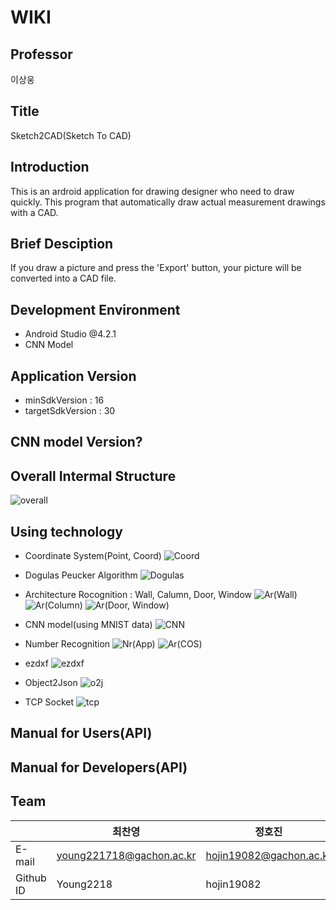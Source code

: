 # WIKI

## Professor
이상웅

## Title
Sketch2CAD(Sketch To CAD)

## Introduction
This is an ardroid application for drawing designer who need to draw quickly.
This program that automatically draw actual measurement drawings with a CAD.

## Brief Desciption
If you draw a picture and press the 'Export' button, your picture will be converted into a CAD file.

## Development Environment
 - Android Studio @4.2.1
 - CNN Model

## Application Version
 - minSdkVersion : 16
 - targetSdkVersion : 30

## CNN model Version?

## Overall Intermal Structure
<img src= "https://user-images.githubusercontent.com/60349584/168165384-b5ded98c-10dd-4f99-950c-2a3c0d3d6a7d.png" title="overall" alt="overall"></img>


## Using technology

- Coordinate System(Point, Coord)
![Coord](https://user-images.githubusercontent.com/60349584/168165031-4189fe35-cb73-49be-9912-22b7e8cdd663.png)

- Dogulas Peucker Algorithm
![Dogulas](https://user-images.githubusercontent.com/60349584/168165068-8833c45d-b102-40ca-9710-94767dd4a300.png)

- Architecture Rocognition : Wall, Calumn, Door, Window
![Ar(Wall)](https://user-images.githubusercontent.com/60349584/168165096-3119b797-1465-4b1a-86e2-191c379584e7.png)
![Ar(Column)](https://user-images.githubusercontent.com/60349584/168165105-5f2b8e4b-6a29-4efc-980d-7ffaf103a94d.png)
![Ar(Door, Window)](https://user-images.githubusercontent.com/60349584/168165112-99a06f6f-dc8c-446d-bf49-2e3879ffeee4.png)

- CNN model(using MNIST data)
![CNN](https://user-images.githubusercontent.com/60349584/168165133-d29cb9e7-5a19-4572-88fb-9ac25f72ddd0.png)

- Number Recognition
![Nr(App)](https://user-images.githubusercontent.com/60349584/168165181-f83c27f8-fbd6-4e19-8519-3cf412275b73.png)
![Ar(COS)](https://user-images.githubusercontent.com/60349584/168165198-0dd4e892-e085-442f-bc89-695764483b2c.png)

- ezdxf
![ezdxf](https://user-images.githubusercontent.com/60349584/168165257-4bed4dab-0f5b-4724-8f9f-a699b8362729.png)

- Object2Json
![o2j](https://user-images.githubusercontent.com/60349584/168165271-caa3b467-6758-4219-8800-aa1311aca073.png)

- TCP Socket
![tcp](https://user-images.githubusercontent.com/60349584/168165315-e85b3ae4-fb72-469d-ad50-df1783dd7e80.png)


## Manual for Users(API)

## Manual for Developers(API)

## Team
| |최찬영|정호진|김현민|박승민|
|---|---|---|---|---|
|E-mail|young221718@gachon.ac.kr|hojin19082@gachon.ac.kr|climatc1103@naver.com|smpark0213@naver.com|
|Github ID|Young2218|hojin19082|climatc1103|smpark0213|
